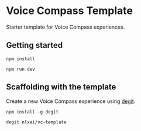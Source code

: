 # Voice Compass Template

Starter template for Voice Compass experiences.

## Getting started

`npm install`

`npm run dev`

## Scaffolding with the template

Create a new Voice Compass experience using [degit](https://github.com/Rich-Harris/degit).

`npm install -g degit`

`degit nlxai/vc-template`
